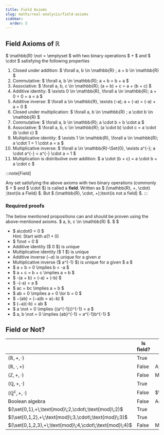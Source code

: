 ```yaml
---
title: Field Axioms
slug: maths/real-analysis/field-axioms
sidebar:
  order: 5
---
```


## Field Axioms of $\mathbb{R}$

$ \mathbb{R} \not = \emptyset $ with two binary operations $ + $ and $ \cdot $
satisfying the following properties

1. Closed under addition: $ \forall a, b \in \mathbb{R} ; a + b \in \mathbb{R} $
2. Commutative: $ \forall a, b \in \mathbb{R}; a + b = b + a $
3. Associative: $ \forall a, b, c \in \mathbb{R}; (a + b) + c = a + (b + c) $
4. Additive identity: $ \exists 0 \in \mathbb{R}\, \forall a \in \mathbb{R}; a +
   0 = 0 + a = a $
5. Additive inverse: $ \forall a \in \mathbb{R}\, \exists (-a); a + (-a) =
   (-a) + a = 0 $
6. Closed under multiplication: $ \forall a, b \in \mathbb{R} ; a \cdot b \in
   \mathbb{R} $
7. Commutative: $ \forall a, b \in \mathbb{R}; a \cdot b = b \cdot a $
8. Associative: $ \forall a, b, c \in \mathbb{R}; (a \cdot b) \cdot c = a \cdot
   (b \cdot c) $
9. Multiplicative identity: $ \exists 1 \in \mathbb{R}\, \forall a \in
   \mathbb{R}; a \cdot 1 = 1 \cdot a = a $
10. Multiplicative inverse: $ \forall a \in \mathbb{R}-\Set{0}\, \exists a^{-};
    a \cdot a^{-} = a^{-} \cdot a = 1 $
11. Multiplication is distributive over addition: $ a \cdot (b + c) = a \cdot
    b + a \cdot c $

:::note[Field]

Any set satisfying the above axioms with two binary operations (commonly $ + $
and $ \cdot $) is called a **field**. Written as $ (\mathbb{R}, +, \cdot)
\;\text{is a Field} $. But $ (\mathbb{R}, \cdot, +)\;\text{is not a field} $.
:::

### Required proofs

The below mentioned propositions can and should be proven using the
above-mentioned axioms. $ a, b, c \in \mathbb{R} $. $ $

- $ a\cdot0 = 0 $  
  Hint: Start with $a(1+0)$
- $ 1\not = 0 $
- Additive identity ($ 0 $) is unique
- Multiplicative identity ($ 1 $) is unique
- Additive inverse ($-a$) is unique for a given $a$
- Multiplicative inverse ($ a^{-1} $) is unique for a given $ a $
- $ a + b = 0 \implies b = -a $
- $ a + c = b + c \implies a = b $
- $ -(a + b) = (-a) + (-b) $
- $ -(-a) = a $
- $ ac = bc \implies a = b $
- $ ab = 0 \implies a = 0 \lor b = 0 $
- $ −(ab) = (−a)b = a(−b) $
- $ (−a)(-b) = ab $
- $ a \not = 0 \implies {(a^{-1})}^{-1} = a $
- $ a, b \not = 0 \implies {ab}^{-1} = a^{-1}b^{-1} $

## Field or Not?

|                                                         | Is field? | Reason (if not)                            |
| ------------------------------------------------------- | --------- | ------------------------------------------ |
| $(\mathbb{R},+,\cdot)$                                  | True      |                                            |
| $(\mathbb{R},\cdot,+)$                                  | False     | Axiom 11 is invalid                        |
| $(\mathbb{Z},+,\cdot)$                                  | False     | Multiplicative inverse doesn't exist       |
| $(\mathbb{Q},+,\cdot)$                                  | True      |                                            |
| $(\mathbb{Q}^c,+,\cdot)$                                | False     | $\sqrt{2}\cdot\sqrt{2}\not\in\mathbb{Q}^c$ |
| Boolean algebra                                         | False     | Additive inverse doesn't exist             |
| $(\set{0,1},+\;\text{mod}\;2,\cdot\;\text{mod}\;2)$     | True      |                                            |
| $(\set{0,1,2},+\;\text{mod}\;3,\cdot\;\text{mod}\;3)$   | True      |                                            |
| $(\set{0,1,2,3},+\;\text{mod}\;4,\cdot\;\text{mod}\;4)$ | False     | Multiplicative inverse doesn't exist       |
